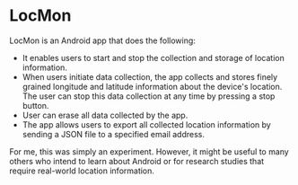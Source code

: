# LocMon 
LocMon is an Android app that does the following:
* It enables users to start and stop the collection and storage of location information.
* When users initiate data collection, the app collects and stores finely grained longitude and latitude information about the device's location. The user can stop this data collection at any time by pressing a stop button.
* User can erase all data collected by the app.
* The app allows users to export all collected location information by sending a JSON file to a specified email address.

For me, this was simply an experiment. However, it might be useful to many others who intend to learn about Android or for research studies that require real-world location information.
